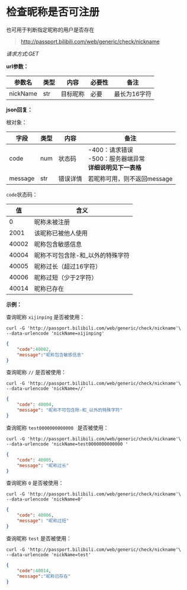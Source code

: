 # 检查昵称是否可注册
也可用于判断指定昵称的用户是否存在

> http://passport.bilibili.com/web/generic/check/nickname

*请求方式:GET*

**url参数：**

| 参数名 | 类型 | 内容        | 必要性 | 备注 |
| -------- | ---- | ----------- | ------ | ---- |
| nickName | str | 目标昵称  | 必要   | 最长为16字符 |

**json回复：**

根对象：

| 字段    | 类型 | 内容       | 备注                        |
| ------- | ---- | -------- | --------------------------- |
| code    | num  | 状态码    | -400：请求错误<br />-500：服务器端异常<br />**详细说明见下一表格** |
| message | str  | 错误详情   | 若昵称可用，则不返回message   |

`code`状态码：

| 值    | 含义                              |
| ----- | --------------------------------- |
| 0     | 昵称未被注册                      |
| 2001  | 该昵称已被他人使用                |
| 40002 | 昵称包含敏感信息                  |
| 40004 | 昵称不可包含除\-和_以外的特殊字符 |
| 40005 | 昵称过长（超过16字符）            |
| 40006 | 昵称过短（少于2字符）             |
| 40014 | 昵称已存在                        |

**示例：**

查询昵称 `xijinping` 是否被使用：

```shell
curl -G 'http://passport.bilibili.com/web/generic/check/nickname'\
--data-urlencode 'nickName=xijinping'
```

```json
{
    "code":40002,
    "message":"昵称包含敏感信息"
}
```

查询昵称 `//` 是否被使用：

```shell
curl -G 'http://passport.bilibili.com/web/generic/check/nickname'\
--data-urlencode 'nickName=//'
```

```json
{
    "code": 40004,
    "message": "昵称不可包含除-和_以外的特殊字符"
}
```

查询昵称 `test0000000000000 ` 是否被使用：

```shell
curl -G 'http://passport.bilibili.com/web/generic/check/nickname'\
--data-urlencode 'nickName=test0000000000000 '
```

```json
{
    "code": 40005,
    "message": "昵称过长"
}
```

查询昵称 `0` 是否被使用：

```shell
curl -G 'http://passport.bilibili.com/web/generic/check/nickname'\
--data-urlencode 'nickName=0'
```

```json
{
    "code": 40006,
    "message": "昵称过短"
}
```

查询昵称 `test` 是否被使用：

```shell
curl -G 'http://passport.bilibili.com/web/generic/check/nickname'\
--data-urlencode 'nickName=test'
```

```json
{
	"code":40014,
	"message":"昵称已存在"
}
```

